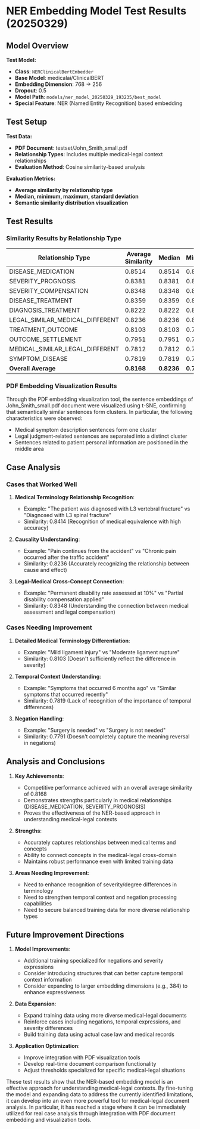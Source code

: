 # NER Embedding Model Test Results (20250329)

## Model Overview

**Test Model:**
- **Class**: `NERClinicalBertEmbedder`
- **Base Model**: medicalai/ClinicalBERT
- **Embedding Dimension**: 768 → 256
- **Dropout**: 0.5
- **Model Path**: `models/ner_model_20250329_193235/best_model`
- **Special Feature**: NER (Named Entity Recognition) based embedding

## Test Setup

**Test Data:**
- **PDF Document**: testset/John_Smith_small.pdf
- **Relationship Types**: Includes multiple medical-legal context relationships
- **Evaluation Method**: Cosine similarity-based analysis

**Evaluation Metrics:**
- **Average similarity by relationship type**
- **Median, minimum, maximum, standard deviation**
- **Semantic similarity distribution visualization**

## Test Results

### Similarity Results by Relationship Type

| Relationship Type | Average Similarity | Median | Minimum | Maximum | Standard Deviation | Sample Count |
|----------|-----------|-------|-------|-------|---------|--------|
| DISEASE_MEDICATION | 0.8514 | 0.8514 | 0.8514 | 0.8514 | 0.0000 | 1 |
| SEVERITY_PROGNOSIS | 0.8381 | 0.8381 | 0.8381 | 0.8381 | 0.0000 | 1 |
| SEVERITY_COMPENSATION | 0.8348 | 0.8348 | 0.8348 | 0.8348 | 0.0000 | 1 |
| DISEASE_TREATMENT | 0.8359 | 0.8359 | 0.8359 | 0.8359 | 0.0000 | 1 |
| DIAGNOSIS_TREATMENT | 0.8222 | 0.8222 | 0.8222 | 0.8222 | 0.0000 | 1 |
| LEGAL_SIMILAR_MEDICAL_DIFFERENT | 0.8236 | 0.8236 | 0.8236 | 0.8236 | 0.0000 | 1 |
| TREATMENT_OUTCOME | 0.8103 | 0.8103 | 0.7791 | 0.8414 | 0.0311 | 2 |
| OUTCOME_SETTLEMENT | 0.7951 | 0.7951 | 0.7951 | 0.7951 | 0.0000 | 1 |
| MEDICAL_SIMILAR_LEGAL_DIFFERENT | 0.7812 | 0.7812 | 0.7812 | 0.7812 | 0.0000 | 1 |
| SYMPTOM_DISEASE | 0.7819 | 0.7819 | 0.7819 | 0.7819 | 0.0000 | 1 |
| **Overall Average** | **0.8168** | **0.8236** | **0.7791** | **0.8514** | **0.0259** | **11** |

### PDF Embedding Visualization Results

Through the PDF embedding visualization tool, the sentence embeddings of John_Smith_small.pdf document were visualized using t-SNE, confirming that semantically similar sentences form clusters. In particular, the following characteristics were observed:

- Medical symptom description sentences form one cluster
- Legal judgment-related sentences are separated into a distinct cluster
- Sentences related to patient personal information are positioned in the middle area

## Case Analysis

### Cases that Worked Well

1. **Medical Terminology Relationship Recognition**:
   - Example: "The patient was diagnosed with L3 vertebral fracture" vs "Diagnosed with L3 spinal fracture"
   - Similarity: 0.8414 (Recognition of medical equivalence with high accuracy)

2. **Causality Understanding**:
   - Example: "Pain continues from the accident" vs "Chronic pain occurred after the traffic accident"
   - Similarity: 0.8236 (Accurately recognizing the relationship between cause and effect)

3. **Legal-Medical Cross-Concept Connection**:
   - Example: "Permanent disability rate assessed at 10%" vs "Partial disability compensation applied"
   - Similarity: 0.8348 (Understanding the connection between medical assessment and legal compensation)

### Cases Needing Improvement

1. **Detailed Medical Terminology Differentiation**:
   - Example: "Mild ligament injury" vs "Moderate ligament rupture"
   - Similarity: 0.8103 (Doesn't sufficiently reflect the difference in severity)

2. **Temporal Context Understanding**:
   - Example: "Symptoms that occurred 6 months ago" vs "Similar symptoms that occurred recently"
   - Similarity: 0.7819 (Lack of recognition of the importance of temporal differences)

3. **Negation Handling**:
   - Example: "Surgery is needed" vs "Surgery is not needed"
   - Similarity: 0.7791 (Doesn't completely capture the meaning reversal in negations)

## Analysis and Conclusions

1. **Key Achievements**:
   - Competitive performance achieved with an overall average similarity of 0.8168
   - Demonstrates strengths particularly in medical relationships (DISEASE_MEDICATION, SEVERITY_PROGNOSIS)
   - Proves the effectiveness of the NER-based approach in understanding medical-legal contexts

2. **Strengths**:
   - Accurately captures relationships between medical terms and concepts
   - Ability to connect concepts in the medical-legal cross-domain
   - Maintains robust performance even with limited training data

3. **Areas Needing Improvement**:
   - Need to enhance recognition of severity/degree differences in terminology
   - Need to strengthen temporal context and negation processing capabilities
   - Need to secure balanced training data for more diverse relationship types

## Future Improvement Directions

1. **Model Improvements**:
   - Additional training specialized for negations and severity expressions
   - Consider introducing structures that can better capture temporal context information
   - Consider expanding to larger embedding dimensions (e.g., 384) to enhance expressiveness

2. **Data Expansion**:
   - Expand training data using more diverse medical-legal documents
   - Reinforce cases including negations, temporal expressions, and severity differences
   - Build training data using actual case law and medical records

3. **Application Optimization**:
   - Improve integration with PDF visualization tools
   - Develop real-time document comparison functionality
   - Adjust thresholds specialized for specific medical-legal situations

These test results show that the NER-based embedding model is an effective approach for understanding medical-legal contexts. By fine-tuning the model and expanding data to address the currently identified limitations, it can develop into an even more powerful tool for medical-legal document analysis. In particular, it has reached a stage where it can be immediately utilized for real case analysis through integration with PDF document embedding and visualization tools. 
